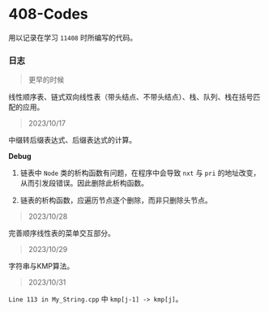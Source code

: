 # 408-Codes

 用以记录在学习 `11408` 时所编写的代码。

### 日志
> 更早的时候  

线性顺序表、链式双向线性表（带头结点、不带头结点）、栈、队列、栈在括号匹配的应用。

> 2023/10/17 

中缀转后缀表达式、后缀表达式的计算。

**Debug**   
1. 链表中 `Node` 类的析构函数有问题，在程序中会导致 `nxt` 与 `pri` 的地址改变，从而引发段错误。因此删除此析构函数。

2. 链表的析构函数，应遍历节点逐个删除，而非只删除头节点。

> 2023/10/28

完善顺序线性表的菜单交互部分。

> 2023/10/29

字符串与KMP算法。

> 2023/10/31

`Line 113 in My_String.cpp` 中 `kmp[j-1] -> kmp[j]`。
